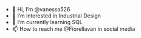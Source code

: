 - 👋 Hi, I’m @vanessa526
- 👀 I’m interested in Industrial Design
- 🌱 I’m currently learning SQL
- 📫 How to reach me @Fiorellavan in social media

<!---
vanessa526/vanessa526 is a ✨ special ✨ repository because its `README.md` (this file) appears on your GitHub profile.
You can click the Preview link to take a look at your changes.
--->
